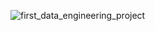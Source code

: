 ![first_data_engineering_project](https://user-images.githubusercontent.com/67749566/222622189-cb0d1eeb-b853-4460-8c4c-13a51aa5c18f.png)
